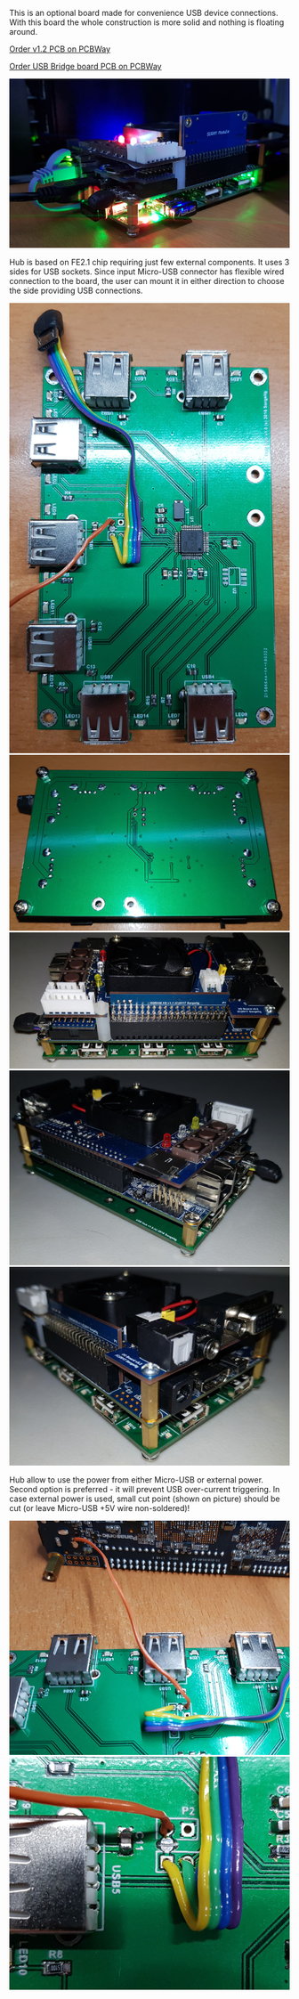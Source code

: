 This is an optional board made for convenience USB device connections. With this board the whole construction is more solid and nothing is floating around.

[Order v1.2 PCB on PCBWay](https://www.pcbway.com/project/shareproject/USB_Hub_v1_2_for_MiSTer.html)

[Order USB Bridge board PCB on PCBWay](https://www.pcbway.com/project/shareproject/USB_Bridge_board_for_MiSTer.html)


![photo](pictures/USBHub_1.jpg)

Hub is based on FE2.1 chip requiring just few external components. It uses 3 sides for USB sockets. Since input Micro-USB connector has flexible wired connection to the board, the user can mount it in either direction to choose the side providing USB connections.

![photo](pictures/USBHub_2.jpg)
![photo](pictures/USBHub_6.jpg)
![photo](pictures/USBHub_3.jpg)
![photo](pictures/USBHub_4.jpg)
![photo](pictures/USBHub_5.jpg)

Hub allow to use the power from either Micro-USB or external power. Second option is preferred - it will prevent USB over-current triggering. In case external power is used, small cut point (shown on picture) should be cut (or leave Micro-USB +5V wire non-soldered)!

![photo](pictures/USBHub_ext_power_1.jpg)
![photo](pictures/USBHub_ext_power_2.jpg)
